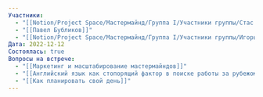 ```yaml
---
Участники:
  - "[[Notion/Project Space/Мастермайнд/Группа I/Участники группы/Стас Харламов/Стас Харламов\\|Стас Харламов]]"
  - "[[Павел Бубликов]]"
  - "[[Notion/Project Space/Мастермайнд/Группа I/Участники группы/Игорь Алексеенко/Игорь Алексеенко\\|Игорь Алексеенко]]"
Дата: 2022-12-12
Состоялась: true
Вопросы на встрече:
  - "[[Маркетинг и масштабирование мастермайндов]]"
  - "[[Английский язык как стопорящий фактор в поиске работы за рубежом]]"
  - "[[Как планировать свой день]]"
---
```

